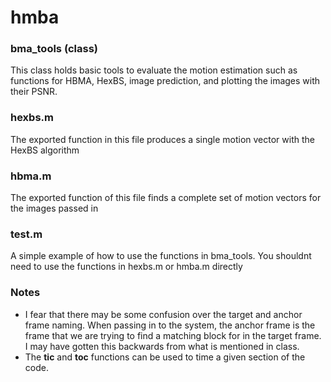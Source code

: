 # hmba

### bma_tools (class)
This class holds basic tools to evaluate the motion estimation such as functions for HBMA, HexBS, image prediction, and plotting the images with their PSNR.

### hexbs.m
The exported function in this file produces a single motion vector with the HexBS algorithm

### hbma.m
The exported function of this file finds a complete set of motion vectors for the images passed in

### test.m
A simple example of how to use the functions in bma_tools. You shouldnt need to use the functions in hexbs.m or hmba.m directly

### Notes
 * I fear that there may be some confusion over the target and anchor frame naming. When passing in to the system, the anchor frame is the frame that we are trying to find a matching block for in the target frame. I may have gotten this backwards from what is mentioned in class.
 * The **tic** and **toc** functions can be used to time a given section of the code.